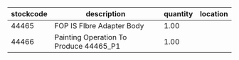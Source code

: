 |stockcode|description|quantity|location|
|---------|-----------|--------|--------|
|44465|FOP IS FIbre Adapter Body|1.00||
|44466|Painting Operation To Produce 44465_P1|1.00||
